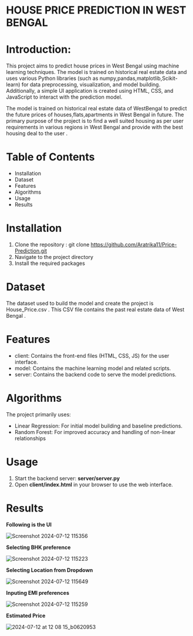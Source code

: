 # HOUSE PRICE PREDICTION IN WEST BENGAL

# **Introduction:**
This project aims to predict house prices in West Bengal using machine learning techniques. The model is trained on historical real estate data and uses various Python libraries (such as numpy,pandas,matplotlib,Scikit-learn) for data preprocessing, visualization, and model building. 
Additionally, a simple UI application is created using HTML, CSS, and JavaScript to interact with the prediction model.

The model is trained on historical real estate data of WestBengal to predict the future prices of houses,flats,apartments in West Bengal in future.
The primary purpose of the project is to find a well suited housing as per user requirements in various regions in West Bengal and provide with the best housing deal to the user .

# Table of Contents
  * Installation
  * Dataset
  * Features
  * Algorithms
  * Usage
  * Results
# Installation

 1. Clone the repository : git clone https://github.com/Aratrika11/Price-Prediction.git
 2. Navigate to the project directory
 3. Install the required packages

# Dataset
The dataset used to build the model and create the project is House_Price.csv . This CSV file contains the past real estate data of West Bengal .

# Features

- client: Contains the front-end files (HTML, CSS, JS) for the user interface.
- model: Contains the machine learning model and related scripts.
- server: Contains the backend code to serve the model predictions.

# Algorithms

The project primarily uses:
- Linear Regression: For initial model building and baseline predictions.
- Random Forest: For improved accuracy and handling of non-linear relationships

# Usage 
1. Start the backend server: **server/server.py**
2. Open **client/index.html** in your browser to use the web interface.

# Results 
 **Following is the UI** 
 
 ![Screenshot 2024-07-12 115356](https://github.com/user-attachments/assets/6765811c-9aa6-4cf1-af7b-c9af41804a16)


 **Selecting BHK preference**

 ![Screenshot 2024-07-12 115223](https://github.com/user-attachments/assets/a422cd0c-1af6-4b2d-845f-5eec83727efa)


 **Selecting Location from Dropdown**

 ![Screenshot 2024-07-12 115649](https://github.com/user-attachments/assets/c9bc91e9-4ad4-4c4d-8f3c-cc55c547e31c)


**Inputing EMI preferences**

![Screenshot 2024-07-12 115259](https://github.com/user-attachments/assets/8bc194c4-6741-4c19-81fc-9d65f87a0ddd)

**Estimated Price**

![2024-07-12 at 12 08 15_b0620953](https://github.com/user-attachments/assets/3ecfb875-3f29-4172-9bc1-b412b168f63c)





